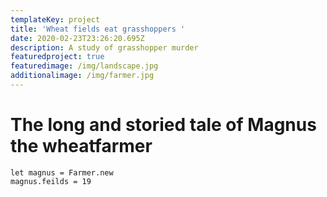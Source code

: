 ```yaml
---
templateKey: project
title: 'Wheat fields eat grasshoppers '
date: 2020-02-23T23:26:20.695Z
description: A study of grasshopper murder
featuredproject: true
featuredimage: /img/landscape.jpg
additionalimage: /img/farmer.jpg
---
```

# The long and storied tale of Magnus the wheatfarmer


```
let magnus = Farmer.new
magnus.feilds = 19
``` 
